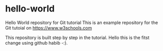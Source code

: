 # hello-world
Hello World repository for Git tutorial
This is an example repository for the Git tutoial on https://www.w3schools.com

This repository is built step by step in the tutorial.
Hello this is the fitst change using github habib -:).
